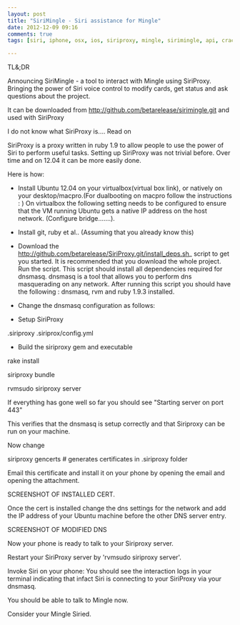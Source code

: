 ```yaml
---
layout: post
title: "SiriMingle - Siri assistance for Mingle"
date: 2012-12-09 09:16
comments: true
tags: [siri, iphone, osx, ios, siriproxy, mingle, sirimingle, api, crack, httparty, plugin, robot, sudo]

---
```


TL&;DR

Announcing SiriMingle - a tool to interact with Mingle using SiriProxy. Bringing the power of Siri voice control to modify cards, get status and ask questions about the project. 

It can be downloaded from http://github.com/betarelease/sirimingle.git and used with SiriProxy

I do not know what SiriProxy is.... Read on

SiriProxy is a proxy written in ruby 1.9 to allow people to use the power of Siri to perform useful tasks. Setting up SiriProxy was not trivial before. Over time and on 12.04 it can be more easily done. 

Here is how:

* Install Ubuntu 12.04 on your virtualbox(virtual box link), or natively on your desktop/macpro.(For dualbooting on macpro follow the instructions : )
On virtualbox the following setting needs to be configured to ensure that the VM running Ubuntu gets a native IP address on the host network. (Configure bridge.......).

* Install git, ruby et al.. (Assuming that you already know this)

* Download the http://github.com/betarelease/SiriProxy.git/install_deps.sh_ script to get you started. It is recommended that you download the whole project.
Run the script. This script should install all dependencies required for dnsmasq. dnsmasq is a tool that allows you to perform dns masquerading on any network. After running this script you should have the following : dnsmasq, rvm and ruby 1.9.3 installed.

* Change the dnsmasq configuration as follows:


* Setup SiriProxy

.siriproxy
.siriprox/config.yml

* Build the siriproxy gem and executable 

rake install

siriproxy bundle

rvmsudo siriproxy server


If everything has gone well so far you should see 
"Starting server on port 443"

This verifies that the dnsmasq is setup correctly and that Siriproxy can be run on your machine. 

Now change 
 
siriproxy gencerts # generates certificates in .siriproxy folder

Email this certificate and install it on your phone by opening the email and opening the attachment. 


SCREENSHOT OF INSTALLED CERT.

Once the cert is installed change the dns settings for the network and add the IP address of your Ubuntu machine before the other DNS server entry.

SCREENSHOT OF MODIFIED DNS

Now your phone is ready to talk to your Siriproxy server.

Restart your SiriProxy server by 'rvmsudo siriproxy server'.

Invoke Siri on your phone: You should see the interaction logs in your terminal indicating that infact Siri is connecting to your SiriProxy via your dnsmasq. 

You should be able to talk to Mingle now.

Consider your Mingle Siried.
